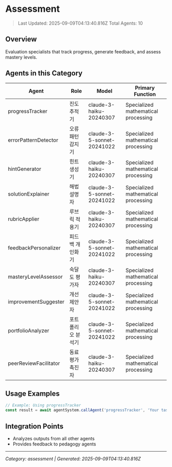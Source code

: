 # Assessment

> Last Updated: 2025-09-09T04:13:40.816Z
> Total Agents: 10

## Overview

Evaluation specialists that track progress, generate feedback, and assess mastery levels.

## Agents in this Category

| Agent | Role | Model | Primary Function |
|-------|------|-------|-----------------|
| progressTracker | 진도 추적기 | claude-3-haiku-20240307 | Specialized mathematical processing |
| errorPatternDetector | 오류 패턴 감지기 | claude-3-5-sonnet-20241022 | Specialized mathematical processing |
| hintGenerator | 힌트 생성기 | claude-3-haiku-20240307 | Specialized mathematical processing |
| solutionExplainer | 해법 설명자 | claude-3-5-sonnet-20241022 | Specialized mathematical processing |
| rubricApplier | 루브릭 적용기 | claude-3-haiku-20240307 | Specialized mathematical processing |
| feedbackPersonalizer | 피드백 개인화기 | claude-3-5-sonnet-20241022 | Specialized mathematical processing |
| masteryLevelAssessor | 숙달도 평가자 | claude-3-haiku-20240307 | Specialized mathematical processing |
| improvementSuggester | 개선 제안자 | claude-3-5-sonnet-20241022 | Specialized mathematical processing |
| portfolioAnalyzer | 포트폴리오 분석기 | claude-3-5-sonnet-20241022 | Specialized mathematical processing |
| peerReviewFacilitator | 동료평가 촉진자 | claude-3-haiku-20240307 | Specialized mathematical processing |

## Usage Examples

```javascript
// Example: Using progressTracker
const result = await agentSystem.callAgent('progressTracker', 'Your task here');
```

## Integration Points

- Analyzes outputs from all other agents
- Provides feedback to pedagogy agents

---
*Category: assessment | Generated: 2025-09-09T04:13:40.816Z*
